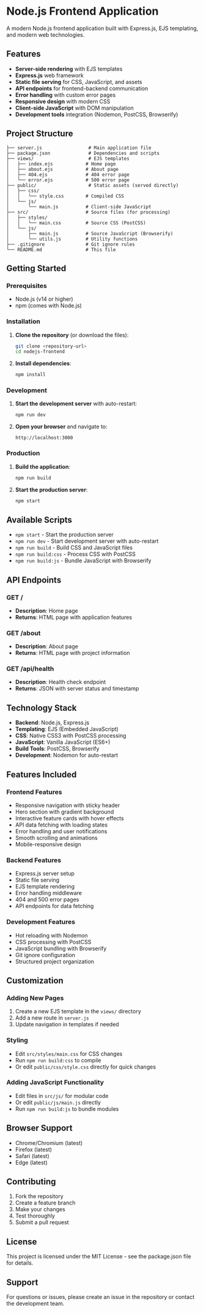 # Node.js Frontend Application

A modern Node.js frontend application built with Express.js, EJS templating, and modern web technologies.

## Features

- **Server-side rendering** with EJS templates
- **Express.js** web framework
- **Static file serving** for CSS, JavaScript, and assets
- **API endpoints** for frontend-backend communication
- **Error handling** with custom error pages
- **Responsive design** with modern CSS
- **Client-side JavaScript** with DOM manipulation
- **Development tools** integration (Nodemon, PostCSS, Browserify)

## Project Structure

```
├── server.js                 # Main application file
├── package.json              # Dependencies and scripts
├── views/                    # EJS templates
│   ├── index.ejs            # Home page
│   ├── about.ejs            # About page
│   ├── 404.ejs              # 404 error page
│   └── error.ejs            # 500 error page
├── public/                   # Static assets (served directly)
│   ├── css/
│   │   └── style.css        # Compiled CSS
│   └── js/
│       └── main.js          # Client-side JavaScript
├── src/                     # Source files (for processing)
│   ├── styles/
│   │   └── main.css         # Source CSS (PostCSS)
│   └── js/
│       ├── main.js          # Source JavaScript (Browserify)
│       └── utils.js         # Utility functions
├── .gitignore               # Git ignore rules
└── README.md                # This file
```

## Getting Started

### Prerequisites

- Node.js (v14 or higher)
- npm (comes with Node.js)

### Installation

1. **Clone the repository** (or download the files):
   ```bash
   git clone <repository-url>
   cd nodejs-frontend
   ```

2. **Install dependencies**:
   ```bash
   npm install
   ```

### Development

1. **Start the development server** with auto-restart:
   ```bash
   npm run dev
   ```

2. **Open your browser** and navigate to:
   ```
   http://localhost:3000
   ```

### Production

1. **Build the application**:
   ```bash
   npm run build
   ```

2. **Start the production server**:
   ```bash
   npm start
   ```

## Available Scripts

- `npm start` - Start the production server
- `npm run dev` - Start development server with auto-restart
- `npm run build` - Build CSS and JavaScript files
- `npm run build:css` - Process CSS with PostCSS
- `npm run build:js` - Bundle JavaScript with Browserify

## API Endpoints

### GET /
- **Description**: Home page
- **Returns**: HTML page with application features

### GET /about
- **Description**: About page
- **Returns**: HTML page with project information

### GET /api/health
- **Description**: Health check endpoint
- **Returns**: JSON with server status and timestamp

## Technology Stack

- **Backend**: Node.js, Express.js
- **Templating**: EJS (Embedded JavaScript)
- **CSS**: Native CSS3 with PostCSS processing
- **JavaScript**: Vanilla JavaScript (ES6+)
- **Build Tools**: PostCSS, Browserify
- **Development**: Nodemon for auto-restart

## Features Included

### Frontend Features
- Responsive navigation with sticky header
- Hero section with gradient background
- Interactive feature cards with hover effects
- API data fetching with loading states
- Error handling and user notifications
- Smooth scrolling and animations
- Mobile-responsive design

### Backend Features
- Express.js server setup
- Static file serving
- EJS template rendering
- Error handling middleware
- 404 and 500 error pages
- API endpoints for data fetching

### Development Features
- Hot reloading with Nodemon
- CSS processing with PostCSS
- JavaScript bundling with Browserify
- Git ignore configuration
- Structured project organization

## Customization

### Adding New Pages
1. Create a new EJS template in the `views/` directory
2. Add a new route in `server.js`
3. Update navigation in templates if needed

### Styling
- Edit `src/styles/main.css` for CSS changes
- Run `npm run build:css` to compile
- Or edit `public/css/style.css` directly for quick changes

### Adding JavaScript Functionality
- Edit files in `src/js/` for modular code
- Or edit `public/js/main.js` directly
- Run `npm run build:js` to bundle modules

## Browser Support

- Chrome/Chromium (latest)
- Firefox (latest)
- Safari (latest)
- Edge (latest)

## Contributing

1. Fork the repository
2. Create a feature branch
3. Make your changes
4. Test thoroughly
5. Submit a pull request

## License

This project is licensed under the MIT License - see the package.json file for details.

## Support

For questions or issues, please create an issue in the repository or contact the development team.